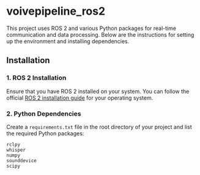 # voivepipeline_ros2

This project uses ROS 2 and various Python packages for real-time communication and data processing. Below are the instructions for setting up the environment and installing dependencies.

## Installation

### 1. ROS 2 Installation

Ensure that you have ROS 2 installed on your system. You can follow the official [ROS 2 installation guide](https://docs.ros.org/en/foxy/Installation.html) for your operating system.

### 2. Python Dependencies

Create a `requirements.txt` file in the root directory of your project and list the required Python packages:

```plaintext
rclpy
whisper
numpy
sounddevice
scipy

